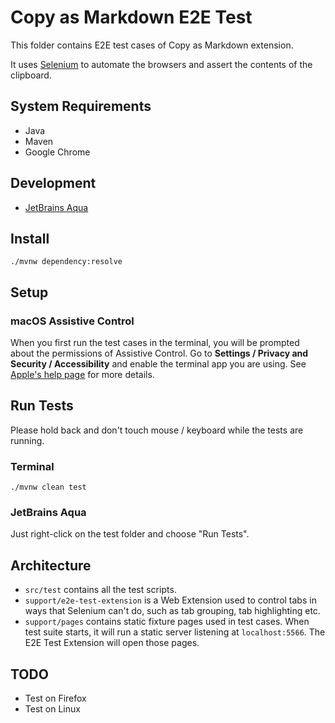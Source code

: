 # Copy as Markdown E2E Test

This folder contains E2E test cases of Copy as Markdown extension.

It uses [Selenium](https://www.selenium.dev/) to automate the browsers and assert the contents of the clipboard.

## System Requirements

* Java
* Maven
* Google Chrome

## Development

* [JetBrains Aqua](https://www.jetbrains.com/aqua/)

## Install

```shell
./mvnw dependency:resolve
```

## Setup

### macOS Assistive Control

When you first run the test cases in the terminal, you will be prompted about
the permissions of Assistive Control. 
Go to **Settings / Privacy and Security / Accessibility** and enable the terminal
app you are using. See [Apple's help page](https://support.apple.com/en-gb/guide/mac-help/mchl211c911f/mac) for more details.

## Run Tests

Please hold back and don't touch mouse / keyboard while the tests are running.

### Terminal

```shell
./mvnw clean test
```

### JetBrains Aqua

Just right-click on the test folder and choose "Run Tests". 

## Architecture

* `src/test` contains all the test scripts.
* `support/e2e-test-extension` is a Web Extension used to control tabs in ways that Selenium can't do, 
  such as tab grouping, tab highlighting etc.
* `support/pages` contains static fixture pages used in test cases. When test suite starts, it will run a static server
  listening at `localhost:5566`. The E2E Test Extension will open those pages.

## TODO

* Test on Firefox
* Test on Linux